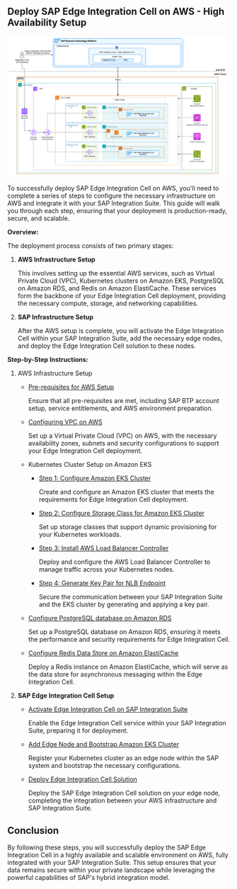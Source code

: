 ## Deploy SAP Edge Integration Cell on AWS - High Availability Setup

![Alt Text](/assets/sap/ha-mode/sap-edge-integration-cell-aws.png)

To successfully deploy SAP Edge Integration Cell on AWS, you'll need to complete a series of steps to configure the necessary infrastructure on AWS and integrate it with your SAP Integration Suite. This guide will walk you through each step, ensuring that your deployment is production-ready, secure, and scalable.

**Overview:**

The deployment process consists of two primary stages:

1. **AWS Infrastructure Setup**

   This involves setting up the essential AWS services, such as Virtual Private Cloud (VPC), Kubernetes clusters on Amazon EKS, PostgreSQL on Amazon RDS, and Redis on Amazon ElastiCache. These services form the backbone of your Edge Integration Cell deployment, providing the necessary compute, storage, and networking capabilities.

2. **SAP Infrastructure Setup**

   After the AWS setup is complete, you will activate the Edge Integration Cell within your SAP Integration Suite, add the necessary edge nodes, and deploy the Edge Integration Cell solution to these nodes.

**Step-by-Step Instructions:**

1. AWS Infrastructure Setup

   - [Pre-requisites for AWS Setup](/aws/high-availability-setup/step0-prerequisite.md)

     Ensure that all pre-requisites are met, including SAP BTP account setup, service entitlements, and AWS environment preparation.

   - [Configuring VPC on AWS](/aws/high-availability-setup/step1-configure-vpc.md)

     Set up a Virtual Private Cloud (VPC) on AWS, with the necessary availability zones, subnets and security configurations to support your Edge Integration Cell deployment.

   - Kubernetes Cluster Setup on Amazon EKS

     - [Step 1: Configure Amazon EKS Cluster](/aws/high-availability-setup/step2-configure-eks.md)

       Create and configure an Amazon EKS cluster that meets the requirements for Edge Integration Cell deployment.

     - [Step 2: Configure Storage Class for Amazon EKS Cluster](/aws/high-availability-setup/step3-configure-storage-class.md)

       Set up storage classes that support dynamic provisioning for your Kubernetes workloads.

     - [Step 3: Install AWS Load Balancer Controller](/aws/high-availability-setup/step4-configure-nlb-and-host-name.md)

       Deploy and configure the AWS Load Balancer Controller to manage traffic across your Kubernetes nodes.

     - [Step 4: Generate Key Pair for NLB Endpoint](/aws/high-availability-setup/step5-configure-domain-name-key-pair.md)

       Secure the communication between your SAP Integration Suite and the EKS cluster by generating and applying a key pair.

   - [Configure PostgreSQL database on Amazon RDS](/aws/high-availability-setup/step6-configure-rds.md)

     Set up a PostgreSQL database on Amazon RDS, ensuring it meets the performance and security requirements for Edge Integration Cell.

   - [Configure Redis Data Store on Amazon ElastiCache](/aws/high-availability-setup/step7-configure-redis.md)

     Deploy a Redis instance on Amazon ElastiCache, which will serve as the data store for asynchronous messaging within the Edge Integration Cell.

2. **SAP Edge Integration Cell Setup**

   - [Activate Edge Integration Cell on SAP Integration Suite](/sap/high-availability-mode-setup/step1-activate-edge-integration-cell.md)

     Enable the Edge Integration Cell service within your SAP Integration Suite, preparing it for deployment.

   - [Add Edge Node and Bootstrap Amazon EKS Cluster](/sap/high-availability-mode-setup/step2-add-edge-node.md)

     Register your Kubernetes cluster as an edge node within the SAP system and bootstrap the necessary configurations.

   - [Deploy Edge Integration Cell Solution](/sap/high-availability-mode-setup/step3-deploy-edge-integration-cell-solution.md)

     Deploy the SAP Edge Integration Cell solution on your edge node, completing the integration between your AWS infrastructure and SAP Integration Suite.

## Conclusion

By following these steps, you will successfully deploy the SAP Edge Integration Cell in a highly available and scalable environment on AWS, fully integrated with your SAP Integration Suite. This setup ensures that your data remains secure within your private landscape while leveraging the powerful capabilities of SAP's hybrid integration model.
